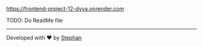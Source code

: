 https://frontend-project-12-dyva.onrender.com

TODO: Do ReadMe file

---

Developed with ❤️ by [Stephan](https://github.com/Stephan-js)
